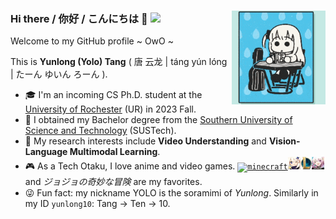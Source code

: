 ### Hi there / 你好 / こんにちは :wave: ![](https://komarev.com/ghpvc/?username=yunlong10&style=flat)<img width="150" align="right" src="assets/gifs/bocchi.gif"/>

Welcome to my GitHub profile ~ OwO ~

This is **Yunlong (Yolo) Tang** ( 唐&nbsp;云龙 | táng yún lóng | たーん ゆいん ろーん ). 
- :mortar_board: I'm an incoming CS Ph.D. student at the [University of Rochester](https://www.rochester.edu/) (UR) in 2023 Fall.
- :school: I obtained my Bachelor degree from the [Southern University of Science and Technology](https://www.sustech.edu.cn/en/) (SUSTech).
- :dart: My research interests include **Video Understanding** and **Vision-Language Multimodal Learning**.
- :video_game: As a Tech Otaku, I love anime and video games. <code><a href="https://minecraft.net/"><img height="20" src="assets/imgs/minecraft.net.ico" alt="minecraft" /></a></code><code><a href="https://genshin.mihoyo.com/"><img height="20" src="assets/imgs/genshin-impact.png" alt="genshin" /></a></code><code><a href="https://www.leagueoflegends.com/en-us/"><img height="20" src="assets/imgs/lol.png" alt="lol" /></a></code><code><a href="https://hsr.hoyoverse.com/en-us/"><img height="20" src="assets/imgs/honkai.jpg" alt="honkai" /></a></code> and _ジョジョの奇妙な冒険_ are my favorites.
- :stuck_out_tongue_winking_eye: Fun fact: my nickname YOLO is the soramimi of _Yunlong_. Similarly in my ID `yunlong10`: Tang → Ten → 10.
<!--
<b>Languages and Tools</b>
<p></p>

> Life is short，you need Python.
    
<p align="left">
<img width="26" src="assets/svgs/python-original.svg" style="padding-right:10px;" />
<img width="26px" src="assets/svgs/pytorch-original.svg" style="padding-right:10px;" />
<img width="26px" src="assets/svgs/huggingface.svg" style="padding-right:10px;" />
<img width="26px" src="assets/svgs/vscode-original.svg" style="padding-right:10px;" />
<img width="26px" src="assets/svgs/chatgpt.svg" style="padding-right:10px;" />
<img width="26px" src="assets/svgs/anaconda-original.svg" style="padding-right:10px;" />
<img width="26px" src="assets/svgs/jupyter-original.svg" style="padding-right:10px;" />
<img width="26px" src="assets/svgs/overleaf.svg" style="padding-right:10px;" />
<img width="26px" src="assets/svgs/github-original.svg" style="padding-right:10px;" />
<img width="26px" src="assets/svgs/git-original.svg" style="padding-right:10px;" />
<img width="26px" src="assets/svgs/opencv-original.svg" style="padding-right:10px;" />
<img width="26px" src="assets/svgs/numpy-original.svg" style="padding-right:10px;" />
</p>
-->
